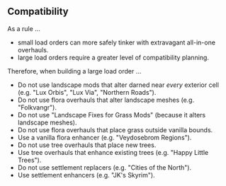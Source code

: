 
## Compatibility

As a rule ...

- small load orders can more safely tinker with extravagant all-in-one overhauls.
- large load orders require a greater level of compatibility planning.

Therefore, when building a large load order ...

- Do not use landscape mods that alter darned near _every_ exterior cell (e.g. "Lux Orbis", "Lux Via", "Northern Roads").
- Do not use flora overhauls that alter landscape meshes (e.g. "Folkvangr").
- Do not use "Landscape Fixes for Grass Mods" (because it alters landscape meshes).
- Do not use flora overhauls that place grass outside vanilla bounds.
- Use a vanilla flora enhancer (e.g. "Veydosebrom Regions").
- Do not use tree overhauls that place new trees.
- Use tree overhauls that enhance existing trees (e.g. "Happy Little Trees").
- Do not use settlement replacers (e.g. "Cities of the North").
- Use settlement enhancers (e.g. "JK's Skyrim").
